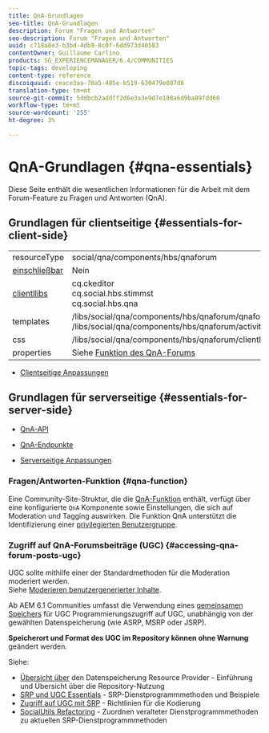 ```yaml
---
title: QnA-Grundlagen
seo-title: QnA-Grundlagen
description: Forum "Fragen und Antworten"
seo-description: Forum "Fragen und Antworten"
uuid: c718a8e3-b3bd-4db9-8c0f-6dd973d40583
contentOwner: Guillaume Carlino
products: SG_EXPERIENCEMANAGER/6.4/COMMUNITIES
topic-tags: developing
content-type: reference
discoiquuid: ceace3aa-78a5-485e-b519-630479e087d8
translation-type: tm+mt
source-git-commit: 5ddbcb2addff2d6e3a3e9d7e100a6d9ba89fdd60
workflow-type: tm+mt
source-wordcount: '255'
ht-degree: 3%

---
```



# QnA-Grundlagen {#qna-essentials}

Diese Seite enthält die wesentlichen Informationen für die Arbeit mit dem Forum-Feature zu Fragen und Antworten (QnA).

## Grundlagen für clientseitige {#essentials-for-client-side}

<table> 
 <tbody>
  <tr>
   <td> resourceType</td> 
   <td>social/qna/components/hbs/qnaforum</td> 
  </tr>
  <tr>
   <td> <a href="scf.md#add-or-include-a-communities-component">einschließbar</a></td> 
   <td>Nein</td> 
  </tr>
  <tr>
   <td> <a href="clientlibs.md">clientllibs</a></td> 
   <td>cq.ckeditor<br /> cq.social.hbs.stimmst<br /> cq.social.hbs.qna</td> 
  </tr>
  <tr>
   <td> templates</td> 
   <td> /libs/social/qna/components/hbs/qnaforum/qnaforum.hbs<br /> /libs/social/qna/components/hbs/qnaforum/activity-title.hbs</td> 
  </tr>
  <tr>
   <td> css</td> 
   <td> /libs/social/qna/components/hbs/qnaforum/clientlibs/qnaforum.css</td> 
  </tr>
  <tr>
   <td> properties</td> 
   <td>Siehe <a href="working-with-qna.md">Funktion des QnA-Forums</a></td> 
  </tr>
 </tbody>
</table>

* [Clientseitige Anpassungen](client-customize.md)

## Grundlagen für serverseitige {#essentials-for-server-side}

* [QnA-API](https://helpx.adobe.com/experience-manager/6-4/sites/developing/using/reference-materials/javadoc/com/adobe/cq/social/qna/client/api/package-summary.html)

* [QnA-Endpunkte](https://helpx.adobe.com/experience-manager/6-4/sites/developing/using/reference-materials/javadoc/com/adobe/cq/social/qna/client/endpoints/package-summary.html)

* [Serverseitige Anpassungen](server-customize.md)

### Fragen/Antworten-Funktion {#qna-function}

Eine Community-Site-Struktur, die die [QnA-Funktion](functions.md#qna-function) enthält, verfügt über eine konfigurierte `QnA` Komponente sowie Einstellungen, die sich auf Moderation und Tagging auswirken. Die Funktion QnA unterstützt die Identifizierung einer [privilegierten Benutzergruppe](users.md#privileged-members-group).

### Zugriff auf QnA-Forumsbeiträge (UGC) {#accessing-qna-forum-posts-ugc}

UGC sollte mithilfe einer der Standardmethoden für die Moderation moderiert werden.\
Siehe [Moderieren benutzergenerierter Inhalte](moderate-ugc.md).

Ab AEM 6.1 Communities umfasst die Verwendung eines [gemeinsamen Speichers](working-with-srp.md) für UGC Programmierungszugriff auf UGC, unabhängig von der gewählten Datenspeicherung (wie ASRP, MSRP oder JSRP).

**Speicherort und Format des UGC im Repository können ohne Warnung** geändert werden.

Siehe:

* [Übersicht über](srp.md) den Datenspeicherung Resource Provider - Einführung und Übersicht über die Repository-Nutzung
* [SRP und UGC Essentials](srp-and-ugc.md) - SRP-Dienstprogrammmethoden und Beispiele
* [Zugriff auf UGC mit SRP](accessing-ugc-with-srp.md) - Richtlinien für die Kodierung
* [SocialUtils Refactoring](socialutils.md) - Zuordnen veralteter Dienstprogrammmethoden zu aktuellen SRP-Dienstprogrammmethoden

